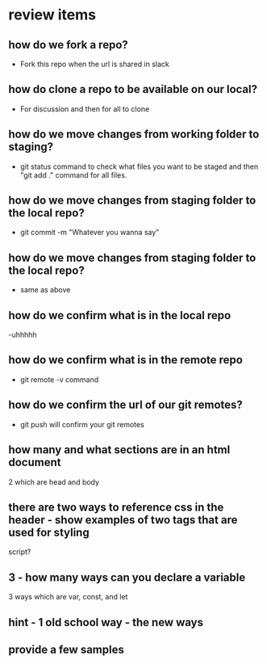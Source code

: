 # review items

## how do we fork a repo? 

- Fork this repo when the url is shared in slack

## how do clone a repo to be available on our local?

- For discussion and then for all to clone

## how do we move changes from working folder to staging?

- git status command to check what files you want to be staged and then "git add ." command for all files.

## how do we move changes from staging folder to the local repo?

- git commit -m "Whatever you wanna say"

## how do we move changes from staging folder to the local repo?

- same as above 

## how do we confirm what is in the local repo

-uhhhhh

## how do we confirm what is in the remote repo

-  git remote -v command

## how do we confirm the url of our git remotes?

- git push will confirm your git remotes 

## how many and what sections are in an html document

2 which are head and body 

## there are two ways to reference css in the header - show examples of two tags that are used for styling

script?

## 3 - how many ways can you declare a variable
3 ways which are var, const, and let
## hint - 1 old school way - the new ways
## provide a few samples 